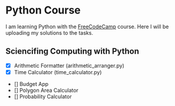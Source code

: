 # Python Course

I am learning Python with the [FreeCodeCamp](https://www.freecodecamp.org/) course. Here I will be uploading my solutions to the tasks.

## Sciencifing Computing with Python
- [x] Arithmetic Formatter (arithmetic_arranger.py)
- [x] Time Calculator (time_calculator.py)
- [] Budget App
- [] Polygon Area Calculator
- [] Probability Calculator
